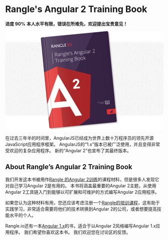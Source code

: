 # **Rangle's Angular 2 Training Book**

<!--**由于Angular2涉及ES6和Typescript，且文章是一个视频教程的讲义，所以本书的内容较少深度有限，但是本书给出了非常清晰的学习路线，而且考虑到对没有Angular1经验的朋友上手较难，因此我会逐步加上更为详细的译注，最终的目标想打造一本中等难度的Angular2入门**-->

**进度 90%**
**本人水平有限，错误在所难免，欢迎提出宝贵意见！**

![](content/assets/book-cover.png)

在过去三年半的时间里，AngularJS已经成为世界上数十万程序员的领先开源JavaScript应用程序框架。 AngularJS的“1.x”版本已被广泛使用，并且变得非常受欢迎的复杂应用程序。 新的“Angular 2”也宣布了其最终版本。

## **About Rangle’s Angular 2 Training Book**

我们开发这本书被用作[Rangle 的Angular 2训练](http://go.rangle.io/angular-2-training)的课程材料，但是很多人发现它对自己学习Angular 2是有用的。 本书将涵盖最重要的Angular 2主题，从使用Angular 2工具链入门到能够以可扩展和可维护的方式编写Angular 2应用程序。

如果您认为这种材料有用，您还应该考虑注册一个[Rangle的培训课程](http://go.rangle.io/angular-2-training)，这有助于实践学习，非常适合需要将他们的技术转换到Angular 2的公司，或者想要提高技能水平的个人。

Rangle.io还有一本[Angular 1.x](http://ngcourse-1.rangle.io/)的书，适合于以Angular 2风格编写Angular 1.x应用程序。 我们希望你喜欢这本书。 我们欢迎您在讨论区的反馈。